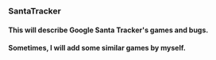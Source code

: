 ### SantaTracker
#### This will describe Google Santa Tracker's games and bugs.
#### Sometimes, I will add some similar games by myself.
